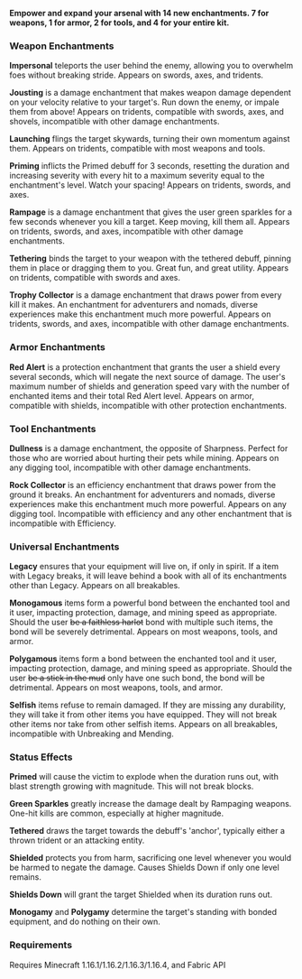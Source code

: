 <b>Empower and expand your arsenal with 14 new enchantments. 7 for weapons, 1 for armor, 2 for tools, and 4 for your entire kit.</b>

 

### Weapon Enchantments

 

<b>Impersonal</b> teleports the user behind the enemy, allowing you to overwhelm foes without breaking stride. Appears on swords, axes, and tridents.

 

<b>Jousting</b> is a damage enchantment that makes weapon damage dependent on your velocity relative to your target's. Run down the enemy, or impale them from above! Appears on tridents, compatible with swords, axes, and shovels, incompatible with other damage enchantments.

 

<b>Launching</b> flings the target skywards, turning their own momentum against them. Appears on tridents, compatible with most weapons and tools.

 

<b>Priming</b> inflicts the Primed debuff for 3 seconds, resetting the duration and increasing severity with every hit to a maximum severity equal to the enchantment's level. Watch your spacing! Appears on tridents, swords, and axes.

 

<b>Rampage</b> is a damage enchantment that gives the user green sparkles for a few seconds whenever you kill a target. Keep moving, kill them all. Appears on tridents, swords, and axes, incompatible with other damage enchantments.

 

<b>Tethering</b> binds the target to your weapon with the tethered debuff, pinning them in place or dragging them to you. Great fun, and great utility. Appears on tridents, compatible with swords and axes.

 

<b>Trophy Collector</b> is a damage enchantment that draws power from every kill it makes. An enchantment for adventurers and nomads, diverse experiences make this enchantment much more powerful. Appears on tridents, swords, and axes, incompatible with other damage enchantments.

 

### Armor Enchantments

 

<b>Red Alert</b> is a protection enchantment that grants the user a shield every several seconds, which will negate the next source of damage. The user's maximum number of shields and generation speed vary with the number of enchanted items and their total Red Alert level. Appears on armor, compatible with shields, incompatible with other protection enchantments.

 

### Tool Enchantments

 

<b>Dullness</b> is a damage enchantment, the opposite of Sharpness. Perfect for those who are worried about hurting their pets while mining. Appears on any digging tool, incompatible with other damage enchantments.

 

<b>Rock Collector</b> is an efficiency enchantment that draws power from the ground it breaks. An enchantment for adventurers and nomads, diverse experiences make this enchantment much more powerful. Appears on any digging tool. Incompatible with efficiency and any other enchantment that is incompatible with Efficiency.

 

### Universal Enchantments

 

<b>Legacy</b> ensures that your equipment will live on, if only in spirit. If a item with Legacy breaks, it will leave behind a book with all of its enchantments other than Legacy. Appears on all breakables.

 

<b>Monogamous</b> items form a powerful bond between the enchanted tool and it user, impacting protection, damage, and mining speed as appropriate. Should the user <strike>be a faithless harlot</strike> bond with multiple such items, the bond will be severely detrimental. Appears on most weapons, tools, and armor.

 

<b>Polygamous</b> items form a bond between the enchanted tool and it user, impacting protection, damage, and mining speed as appropriate. Should the user <strike>be a stick in the mud</strike> only have one such bond, the bond will be detrimental. Appears on most weapons, tools, and armor.

 

<b>Selfish</b> items refuse to remain damaged. If they are missing any durability, they will take it from other items you have equipped. They will not break other items nor take from other selfish items. Appears on all breakables, incompatible with Unbreaking and Mending.

 

### Status Effects

 

<b>Primed</b> will cause the victim to explode when the duration runs out, with blast strength growing with magnitude. This will not break blocks.

 

<b>Green Sparkles</b> greatly increase the damage dealt by Rampaging weapons. One-hit kills are common, especially at higher magnitude.

 

<b>Tethered</b> draws the target towards the debuff's 'anchor', typically either a thrown trident or an attacking entity.

 

<b>Shielded</b> protects you from harm, sacrificing one level whenever you would be harmed to negate the damage. Causes Shields Down if only one level remains.

 

<b>Shields Down</b> will grant the target Shielded when its duration runs out.

 

<b>Monogamy</b> and <b>Polygamy</b> determine the target's standing with bonded equipment, and do nothing on their own.

 

### Requirements

 

Requires Minecraft 1.16.1/1.16.2/1.16.3/1.16.4, and Fabric API

